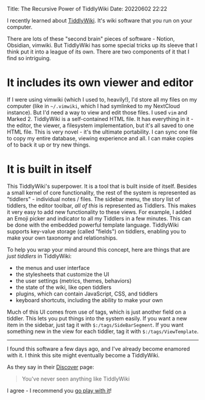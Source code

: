 Title: The Recursive Power of TiddlyWiki
Date: 20220602 22:22

I recently learned about [TiddlyWiki](https://tiddlywiki.com). It's wiki software that you run on your computer.

There are lots of these "second brain" pieces of software - Notion, Obsidian, vimwiki. But TiddlyWiki has some special tricks up its sleeve that I think put it into a league of its own. There are two components of it that I find so intriguing.

# It includes its own viewer and editor

If I were using vimwiki (which I used to, heavily!), I'd store all my files on my computer (like in `~/.vimwiki`, which I had symlinked to my NextCloud instance). But I'd need a way to view and edit those files. I used `vim` and Marked 2. TiddlyWiki is a self-contained HTML file. It has everything in it - the editor, the viewer, a filesystem implementation, but it's all saved to one HTML file. This is very novel - it's the ultimate portability. I can sync one file to copy my entire database, viewing experience and all. I can make copies of to back it up or try new things.

# It is built in itself

This TiddlyWiki's superpower. It is a tool that is built inside of itself. Besides a small kernel of core functionality, the rest of the system is represented as "tiddlers" - individual notes / files. The sidebar menu, the story list of tiddlers, the editor toolbar, *all of this* is represented as Tiddlers. This makes it very easy to add new functionality to these views. For example, I added an Emoji picker and indicator to all my Tiddlers in a few minutes. This can be done with the embedded powerful template language. TiddlyWiki supports key-value storage (called "fields") on tiddlers, enabling you to make your own taxonomy and relationships.

To help you wrap your mind around this concept, here are things that are _just tiddlers_ in TiddlyWiki:

- the menus and user interface
- the stylesheets that customize the UI
- the user settings (metrics, themes, behaviors)
- the state of the wiki, like open tiddlers
- plugins, which can contain JavaScript, CSS, and tiddlers
- keyboard shortcuts, including the ability to make your own

Much of this UI comes from use of tags, which is just another field on a tiddler. This lets you put things into the system easily. If you want a new item in the sidebar, just tag it with `$:/tags/SideBarSegment`. If you want something new in the view for each tiddler, tag it with `$:/tags/ViewTemplate`.

<hr>

I found this software a few days ago, and I've already become enamored with it. I think this site might eventually become a TiddlyWiki.

As they say in their [Discover](https://tiddlywiki.com/static/Discover%2520TiddlyWiki.html) page:

> You've never seen anything like TiddlyWiki

I agree - I recommend you [go play with it](https://tiddlywiki.com)!
